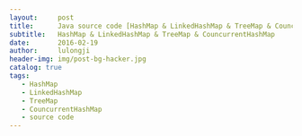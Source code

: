 ```yaml
---
layout:     post
title:      Java source code [HashMap & LinkedHashMap & TreeMap & CouncurrentHashMap]
subtitle:   HashMap & LinkedHashMap & TreeMap & CouncurrentHashMap
date:       2016-02-19
author:     lulongji
header-img: img/post-bg-hacker.jpg
catalog: true
tags:
   - HashMap
   - LinkedHashMap
   - TreeMap
   - CouncurrentHashMap
   - source code
---
```


#  